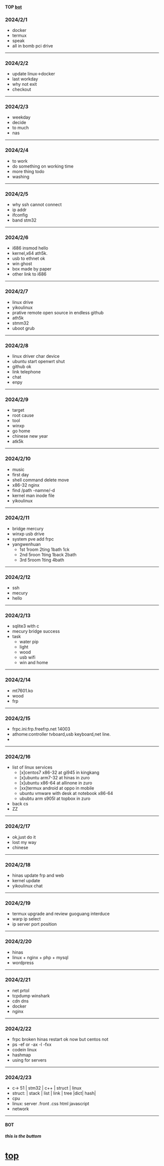 #### TOP [bot](#bot)

### 2024/2/1
- docker
- termux
- speak
- all in bomb pci drive
---
### 2024/2/2
- update linux->docker
- last workday
- why not exit
- checkout
---
### 2024/2/3
- weekday 
- decide
- to much
- nas
---
### 2024/2/4
- to work 
- do something on working time
- more thing todo
- washing
---
### 2024/2/5
- why ssh cannot connect 
- ip addr
- ifconfig
- band stm32
---
### 2024/2/6
- i686 insmod hello 
- kernel,x64 ath5k.
- usb to ethnet ok
- win ghost
- box made by paper
- other link to i686
---
### 2024/2/7
- linux drive 
- yikoulinux
- prative remote open source in endless  github
- ath5k
- stmm32
- uboot grub
---
### 2024/2/8
- linux driver char device 
- ubuntu start openwrt shut
- github ok
- link telephone
- chat
- enpy
---
### 2024/2/9
- target 
- root cause
- tool
- winxp
- go home
- chinese new year
- atk5k
---
### 2024/2/10
- music
- first day
- shell command delete move
- x86-32 nginx
- find /path -namne/-d 
- kernel man inode file
- yikoulinux
---
### 2024/2/11
- bridge mercury 
- winxp usb drive
- system pve add frpc
- yangwenhuan
  - 1st 1room 2ting 1bath 1ck 
  - 2nd 5roon 1ting 1back 2bath 
  - 3rd 5room 1ting 4bath
---
### 2024/2/12
- ssh 
- mecury
- hello
---
### 2024/2/13
- sqlite3 with c 
- mecury bridge success
- task 
  - water pip
  - light
  - wood
  - usb wifi
  - win and home
---
### 2024/2/14
- mt7601.ko 
- wood
- frp
---
### 2024/2/15
- frpc.ini:frp.freefrp.net 14003
- athome:controller tvboard,usb keyboard,net line.
- 
---
### 2024/2/16
- list of linux services
  - [x]centos7 x86-32 at gi945 in kingkang
  - [x]ubuntu arm7-32 at hinas in zuro
  - [x]ubuntu x86-64 at allinone in zuro
  - [xx]termux android at oppo in mobile
  - ubuntu vmware with desk at notebook x86-64
  - ububtu arm s905l at topbox in zuro
- back cs
- ZZ
---
### 2024/2/17
- ok,just do it
- lost my way
- chinese
---
### 2024/2/18
- hinas update frp and web 
- kernel update
- yikoulinux chat 
---
### 2024/2/19
- termux upgrade and review guoguang interduce 
- warp ip  select
- ip server port position
---
### 2024/2/20
- hinas  
- linux + nginx + php  + mysql
- wordpress 
---
### 2024/2/21
- net prtol 
- tcpdump winshark
- cdn dns
- docker
- nginx
---
### 2024/2/22
- frpc broken hinas restart ok now but centos not
- ps -ef or -ax -l -fxx
- codein linux
- hashmap
- using for servers
---
### 2024/2/23
- c-> 51 | stm32 | c++ | struct | linux
- struct: | stack | list | link | tree |dict| hash|
- cpu
- linux: server .front .css html javascript
- network
---
#### BOT    
##### this is the buttom   

[top](#top)
===


